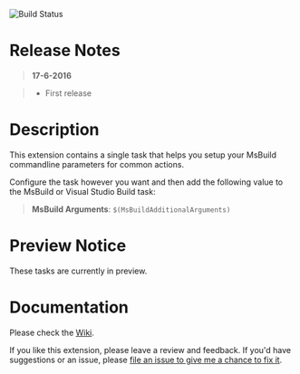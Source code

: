 ![Build Status](https://jessehouwing.visualstudio.com/_apis/public/build/definitions/a88536a2-a889-45a3-a955-ddf1af8aeba1/36/badge)

# Release Notes
> **17-6-2016**

> - First release


# Description

This extension contains a single task that helps you setup your MsBuild commandline parameters for common actions.

Configure the task however you want and then add the following value to the MsBuild or Visual Studio Build task:

> **MsBuild Arguments**: `$(MsBuildAdditionalArguments)`

# Preview Notice

These tasks are currently in preview.

# Documentation

Please check the [Wiki](https://github.com/jessehouwing/vsts-msbuild-helper-task/wiki).

If you like this extension, please leave a review and feedback. If you'd have suggestions or an issue, please [file an issue to give me a chance to fix it](https://github.com/jessehouwing/vsts-msbuild-helper-task/issues).
